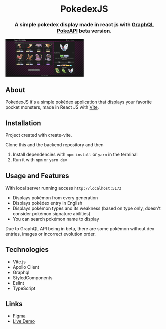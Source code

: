 <h1 align="center">PokedexJS</h1>

<h3 align="center">
A simple pokedex display made in react js with <a href="https://pokeapi.co/docs/graphql">GraphQL PokeAPI</a> beta version.
</h3>

<p align='center'>

<div style="display: flex"> 
<img src='./public/screenshots/pokedex.png' width="50%">
</div>
</p>

## About

PokedexJS it's a simple pokédex application that displays your favorite pocket monsters, made in React JS with [Vite](https://vitejs.dev).

## Installation

Project created with create-vite.

Clone this and the backend repository and then

1. Install dependencies with `npm install` or `yarn` in the terminal
2. Run it with `npm` or `yarn dev`

## Usage and Features

With local server running access `http://localhost:5173`

- Displays pokémon from every generation
- Displays pokédex entry in English
- Displays pokémon types and its weakness (based on type only, doesn't consider pokémon signature abilities)
- You can search pokémon name to display

Due to GraphQL API being in beta, there are some pokémon without dex entries, images or incorrect evolution order.

## Technologies

- Vite.js
- Apollo Client
- Graphql
- StyledComponents
- Eslint
- TypeScript

## Links

- [Figma](https://www.figma.com/file/QgQ7jZmtF7eYlKIO5re0YH/PokeJS?node-id=0%3A1&t=VB0722ZjecBMGtPv-1)
- [Live Demo](https://rubydex.onrender.com)
